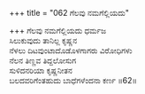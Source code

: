 +++
title = "062 ಗೆಲವು ನಮಗೆಲ್ಲಿಯದು"

+++
ಗೆಲವು ನಮಗೆಲ್ಲಿಯದು ಧರ್ಮಜ  
ಸಿಲುಕುವುದು ತಾನಿಲ್ಲ ಕೃಷ್ಣನ  
ನೆಳಲು ದಿಟವುಂಟಾದೊಡೊಳಗಾಗರು ವಿರೋಧಿಗಳು  
ನೆಲನ ತಿಣ್ಣವ ತಿದ್ದಲೋಸುಗ  
ಸುಳಿದನರಿಯಾ ಕೃಷ್ಣನೀತನ  
ಬಲದವರಿಗೆಂತಹುದು ಬಾಧೆಗಳೆಂದನಾ ಕರ್ಣ    ॥62॥